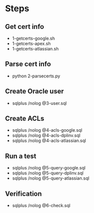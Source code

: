 # Steps
## Get cert info
- 1-getcerts-google.sh
- 1-getcerts-apex.sh
- 1-getcerts-atlassian.sh
## Parse cert info
- python 2-parsecerts.py
## Create Oracle user
- sqlplus /nolog @3-user.sql
## Create ACLs
- sqlplus /nolog @4-acls-google.sql      
- sqlplus /nolog @4-acls-dplinv.sql
- sqlplus /nolog @4-acls-atlassian.sql  
## Run a test
- sqlplus /nolog @5-query-google.sql
- sqlplus /nolog @5-query-dplinv.sql
- sqlplus /nolog @5-query-atlassian.sql
## Verification
- sqlplus /nolog @6-check.sql
